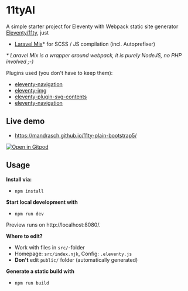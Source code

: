 # 11tyAI

A simple starter project for Eleventy with Webpack static site generator [Eleventy/11ty](https://www.11ty.dev/), just

- [Laravel Mix](https://www.npmjs.com/package/laravel-mix)\* for SCSS / JS compilation (incl. Autoprefixer)

_\* Laravel Mix is a wrapper around webpack, it is purely NodeJS, no PHP involved ;-)_

Plugins used (you don't have to keep them):

- [eleventy-navigation](https://www.11ty.dev/docs/plugins/navigation/)
- [eleventy-img](https://www.11ty.dev/docs/plugins/image/)
- [eleventy-plugin-svg-contents](https://github.com/brob/eleventy-plugin-svg-contents)
- [eleventy-navigation](https://www.11ty.dev/docs/plugins/navigation/)
## Live demo

- https://mandrasch.github.io/11ty-plain-bootstrap5/

[![Open in Gitpod](gitpod.svg)](https://gitpod.io/#https://github.com/mandrasch/11ty-plain-bootstrap5)

## Usage

**Install via:**

- `npm install`

**Start local development with**

- `npm run dev`

Preview runs on http://localhost:8080/.

**Where to edit?**

- Work with files in `src/`-folder
- Homepage: `src/index.njk`, Config: `.eleventy.js`
- **Don't** edit `public/` folder (automatically generated)

**Generate a static build with**

- `npm run build`